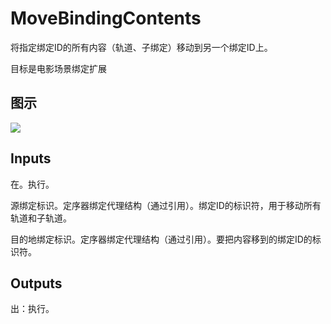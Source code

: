 # MoveBindingContents

将指定绑定ID的所有内容（轨道、子绑定）移动到另一个绑定ID上。

目标是电影场景绑定扩展

## 图示

![]($-20221218-20550598.png)

## Inputs

在。执行。

源绑定标识。定序器绑定代理结构（通过引用）。绑定ID的标识符，用于移动所有轨道和子轨道。

目的地绑定标识。定序器绑定代理结构（通过引用）。要把内容移到的绑定ID的标识符。  

## Outputs

出：执行。
